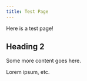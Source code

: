 ```yaml
---
title: Test Page
---
```


Here is a test page!

## Heading 2

Some more content goes here.

Lorem ipsum, etc.